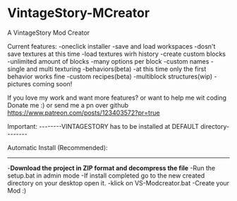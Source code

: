 # VintageStory-MCreator
A VintageStory Mod Creator

Current features:
-oneclick installer
-save and load workspaces
 -dosn't save textures at this time
-load textures wirh history
-create custom blocks
 -unlimited amount of blocks
 -many options per block
 -custom names 
 -single and multi texturing 
-behaviors(beta)
 -at this time only the first behavior works fine
-custom recipes(beta)
-multiblock structures(wip)
-pictures coming soon!

If you love my work and want more features?
or want to help me wit coding
Donate me :) or send me a pn over github
https://www.patreon.com/posts/123403572?pr=true

Important:
--------VINTAGESTORY has to be installed at DEFAULT directory--------


Automatic Install (Recommended):
_______________________________________________________________________________________________

-**Download the project in ZIP format and decompress the file**
  -Run the setup.bat in admin mode
  -If install completed go to the new created directory on your desktop open it.
  -klick on VS-Modcreator.bat
  -Create your Mod :)

